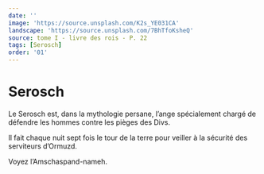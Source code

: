 ```yaml
---
date: ''
image: 'https://source.unsplash.com/K2s_YE031CA'
landscape: 'https://source.unsplash.com/7BhTfoKsheQ'
source: tome I - livre des rois - P. 22
tags: [Serosch]
order: '01'
---
```


# Serosch

Le Serosch est, dans la mythologie persane, l’ange spécialement chargé de défendre les hommes contre les pièges des Divs.

Il fait chaque nuit sept fois le tour de la terre pour veiller à la sécurité des serviteurs d’Ormuzd.

Voyez l’Amschaspand-nameh.
